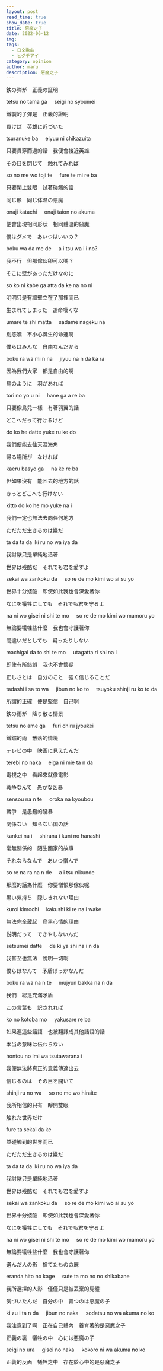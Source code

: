 ```yaml
---
layout: post
read_time: true
show_date: true
title: 惡魔之子
date: 2022-06-12
img: 
tags:
  - 日文歌曲
  - ヒグチアイ
category: opinion
author: maru
description: 惡魔之子
---
```

鉄の弾が　正義の証明

tetsu no tama ga     seigi no syoumei

鐵製的子彈是　正義的證明

  

貫けば　英雄に近づいた

tsuranuke ba     eiyuu ni chikazuita

只要貫穿而過的話　我便會接近英雄

  

その目を閉じて　触れてみれば

so no me wo toji te     fure te mi re ba

只要閉上雙眼　試著碰觸的話

  

同じ形　同じ体温の悪魔

onaji katachi     onaji taion no akuma

便會出現相同形狀　相同體溫的惡魔

  

  

僕はダメで　あいつはいいの？

boku wa da me de     a i tsu wa i i no?

我不行　但那傢伙卻可以嗎？

  

そこに壁があっただけなのに

so ko ni kabe ga atta da ke na no ni

明明只是有牆壁立在了那裡而已

  

生まれてしまった　運命嘆くな

umare te shi matta     sadame nageku na

別感嘆　不小心誕生的命運啊

  

僕らはみんな　自由なんだから

boku ra wa mi n na     jiyuu na n da ka ra

因為我們大家　都是自由的啊

  

  

鳥のように　羽があれば

tori no yo u ni     hane ga a re ba

只要像鳥兒一樣　有著羽翼的話

  

どこへだって行けるけど

do ko he datte yuke ru ke do

我們便能去往天涯海角

  

帰る場所が　なければ

kaeru basyo ga     na ke re ba

但如果沒有　能回去的地方的話

  

きっとどこへも行けない

kitto do ko he mo yuke na i

我們一定也無法去向任何地方

  

  

ただただ生きるのは嫌だ

ta da ta da iki ru no wa iya da

我討厭只是單純地活著

  

  

世界は残酷だ　それでも君を愛すよ

sekai wa zankoku da     so re de mo kimi wo ai su yo

世界十分殘酷　即使如此我也會深愛著你

  

なにを犠牲にしても　それでも君を守るよ

na ni wo gisei ni shi te mo     so re de mo kimi wo mamoru yo

無論要犧牲些什麼　我也會守護著你

  

間違いだとしても　疑ったりしない

machigai da to shi te mo     utagatta ri shi na i

即使有所錯誤　我也不會懷疑

  

正しさとは　自分のこと　強く信じることだ

tadashi i sa to wa     jibun no ko to     tsuyoku shinji ru ko to da

所謂的正確　便是堅信　自己啊

  

  

鉄の雨が　降り散る情景

tetsu no ame ga     furi chiru jyoukei

鐵鏽的雨　散落的情境

  

テレビの中　映画に見えたんだ

terebi no naka     eiga ni mie ta n da

電視之中　看起來就像電影

  

戦争なんて　愚かな凶暴

sensou na n te     oroka na kyoubou

戰爭　是愚蠢的殘暴

  

関係ない　知らない国の話

kankei na i     shirana i kuni no hanashi

毫無關係的　陌生國家的故事

  

それならなんで　あいつ憎んで

so re na ra na n de     a i tsu nikunde

那麼的話為什麼　你要憎恨那傢伙呢

  

黒い気持ち　隠しきれない理由

kuroi kimochi     kakushi ki re na i wake

無法完全藏起　烏黑心情的理由

  

説明だって　できやしないんだ

setsumei datte     de ki ya shi na i n da

我甚至也無法　說明一切啊

  

僕らはなんて　矛盾ばっかなんだ

boku ra wa na n te     mujyun bakka na n da

我們　總是充滿矛盾

  

  

この言葉も　訳されれば

ko no kotoba mo     yakusare re ba

如果連這些話語　也被翻譯成其他話語的話

  

本当の意味は伝わらない

hontou no imi wa tsutawarana i

我便無法將真正的意義傳達出去

  

信じるのは　その目を開いて

shinji ru no wa     so no me wo hiraite

我所相信的只有　睜開雙眼

  

触れた世界だけ

fure ta sekai da ke

並碰觸到的世界而已

  

  

ただただ生きるのは嫌だ

ta da ta da iki ru no wa iya da

我討厭只是單純地活著

  

  

世界は残酷だ　それでも君を愛すよ

sekai wa zankoku da     so re de mo kimi wo ai su yo

世界十分殘酷　即使如此我也會深愛著你

  

なにを犠牲にしても　それでも君を守るよ

na ni wo gisei ni shi te mo     so re de mo kimi wo mamoru yo

無論要犧牲些什麼　我也會守護著你

  

選んだ人の影　捨てたものの屍

eranda hito no kage     sute ta mo no no shikabane

我所選擇的人影　僅僅只是被丟棄的屍體

  

気づいたんだ　自分の中　育つのは悪魔の子

ki zu i ta n da     jibun no naka     sodatsu no wa akuma no ko

我注意到了啊　正在自己體內　養育著的是惡魔之子

  

正義の裏　犠牲の中　心には悪魔の子

seigi no ura     gisei no naka     kokoro ni wa akuma no ko

正義的反面　犧牲之中　存在於心中的是惡魔之子
